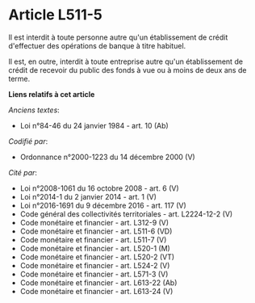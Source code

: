 # Article L511-5

Il est interdit à toute personne autre qu'un établissement de crédit d'effectuer des opérations de banque à titre habituel.

Il est, en outre, interdit à toute entreprise autre qu'un établissement de crédit de recevoir du public des fonds à vue ou à
moins de deux ans de terme.

**Liens relatifs à cet article**

_Anciens textes_:

  - Loi n°84-46 du 24 janvier 1984 - art. 10 (Ab)

_Codifié par_:

  - Ordonnance n°2000-1223 du 14 décembre 2000 (V)

_Cité par_:

  - Loi n°2008-1061 du 16 octobre 2008 - art. 6 (V)
  - Loi n°2014-1 du 2 janvier 2014 - art. 1 (V)
  - Loi n°2016-1691 du 9 décembre 2016 - art. 117 (V)
  - Code général des collectivités territoriales - art. L2224-12-2 (V)
  - Code monétaire et financier - art. L312-9 (V)
  - Code monétaire et financier - art. L511-6 (VD)
  - Code monétaire et financier - art. L511-7 (V)
  - Code monétaire et financier - art. L520-1 (M)
  - Code monétaire et financier - art. L520-2 (VT)
  - Code monétaire et financier - art. L524-2 (V)
  - Code monétaire et financier - art. L571-3 (V)
  - Code monétaire et financier - art. L613-22 (Ab)
  - Code monétaire et financier - art. L613-24 (V)
